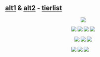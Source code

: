 
## [alt1](https://github.com/faggore) & [alt2](https://github.com/sourkwit) - [tierlist](https://rentry.co/github-tierlist)

<p align="center">
<img src=https://files.catbox.moe/i4ukh3.gif >
<p align="center">
  <img src=https://gifcity.carrd.co/assets/images/gallery14/f5d4f615.gif?v=371108e7 > <img src=https://gifcity.carrd.co/assets/images/gallery14/77e19876.gif?v=371108e7 > <img src=https://gifcity.carrd.co/assets/images/gallery14/e72c8840.gif?v=371108e7 > 
<img src=https://gifcity.carrd.co/assets/images/gallery14/94d8a931.gif?v=371108e7 > 
  <p align="center">
<img src=https://gifcity.carrd.co/assets/images/gallery23/d6d45d61.gif?v=371108e7 > <img src=https://gifcity.carrd.co/assets/images/gallery23/61864536.gif?v=371108e7 > <img src=https://gifcity.carrd.co/assets/images/gallery23/37a9f40c.png?v=371108e7 >
<p align="center">
<img src=https://files.catbox.moe/jg4lvs.png > <img src=https://gifcity.carrd.co/assets/images/gallery51/a7c2b901.gif?v=371108e7 > <img src=https://gifcity.carrd.co/assets/images/gallery236/f314e390.png?v=371108e7 >
‎ ‎‎ ‎‎ ‎
‎ 

